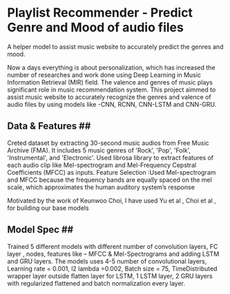 # Playlist Recommender - Predict Genre and Mood of audio files #
A helper model to assist music website to accurately predict the genres and mood.

Now a days everything is about personalization, which has increased the number of researches and work done using Deep Learning in Music Information Retrieval (MIR) field. 
The valence and genres of music plays significant role  in music recommendation system. This project aimmed to assist music website to accurately recognize the genres and 
valence of audio files by using models like -CNN, RCNN, CNN-LSTM and CNN-GRU. 

## Data & Features ## </br>
Creted dataset by extracting 30-second music audios from Free Music Archive (FMA). It includes 5 music genres of 'Rock', 'Pop', 'Folk', 'Instrumental', and 'Electronic'. 
Used librosa library to extract features of each audio clip like Mel-spectrogram and Mel-Frequency Cepstral Coefficients (MFCC) as inputs. 
Feature Selection :Used Mel-spectrogram and MFCC because the frequency bands are equally spaced on the mel scale, which approximates the human auditory system’s response


Motivated by the work of Keunwoo Choi, I have used  Yu et al , Choi et al , for building our base models 

## Model Spec ## </br>
Trained 5 different models with different number of convolution layers, FC layer , nodes, features like – MFCC & Mel-Spectrograms and adding LSTM and GRU layers. 
The models uses 4-5 number of convolutional layers, Learning rate = 0.001, l2 lambda =0.002, Batch size = 75, 
TimeDistributed wrapper layer outside flatten layer for LSTM, 1 LSTM layer, 2 GRU layers with regularized flattened and batch normalization every layer. 
